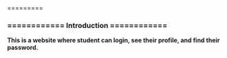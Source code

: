 
=========

<h3>============ Introduction ============</h3>

<b>This is a website where student can login, see their profile,  and find their password. </b>

